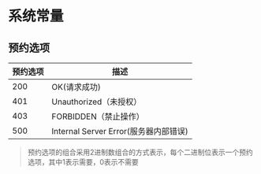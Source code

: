 # 系统常量
## 预约选项
预约选项 | 描述
---|---
200 | OK(请求成功)
401 | Unauthorized（未授权）
403| FORBIDDEN（禁止操作）
500| Internal Server Error(服务器内部错误)
> 预约选项的组合采用2进制数组合的方式表示，每个二进制位表示一个预约选项，其中1表示需要，0表示不需要


